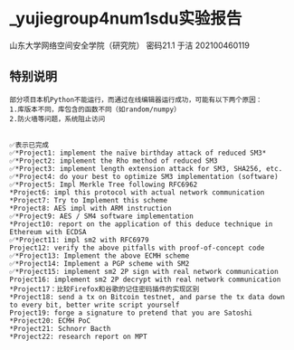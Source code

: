 # _yujiegroup4num1sdu实验报告
山东大学网络空间安全学院（研究院） 密码21.1 于洁 202100460119

## 特别说明
    部分项目本机Python不能运行，而通过在线编辑器运行成功，可能有以下两个原因：
    1.库版本不同，库包含的函数不同（如random/numpy）
    2.防火墙等问题，系统阻止访问

##
    ✅表示已完成
    ✅*Project1: implement the naïve birthday attack of reduced SM3*
    ✅*Project2: implement the Rho method of reduced SM3
    ✅*Project3: implement length extension attack for SM3, SHA256, etc.
    ✅*Project4: do your best to optimize SM3 implementation (software)
    ✅*Project5: Impl Merkle Tree following RFC6962
    *Project6: impl this protocol with actual network communication
    *Project7: Try to Implement this scheme
    *Project8: AES impl with ARM instruction
    ✅*Project9: AES / SM4 software implementation
    *Project10: report on the application of this deduce technique in Ethereum with ECDSA
    ✅*Project11: impl sm2 with RFC6979
    Project12: verify the above pitfalls with proof-of-concept code
    ✅*Project13: Implement the above ECMH scheme
    ✅*Project14: Implement a PGP scheme with SM2
    ✅*Project15: implement sm2 2P sign with real network communication
    Project16: implement sm2 2P decrypt with real network communication
    *Project17：比较Firefox和谷歌的记住密码插件的实现区别
    *Project18: send a tx on Bitcoin testnet, and parse the tx data down to every bit, better write script yourself
    Project19: forge a signature to pretend that you are Satoshi
    *Project20: ECMH PoC
    *Project21: Schnorr Bacth
    *Project22: research report on MPT

